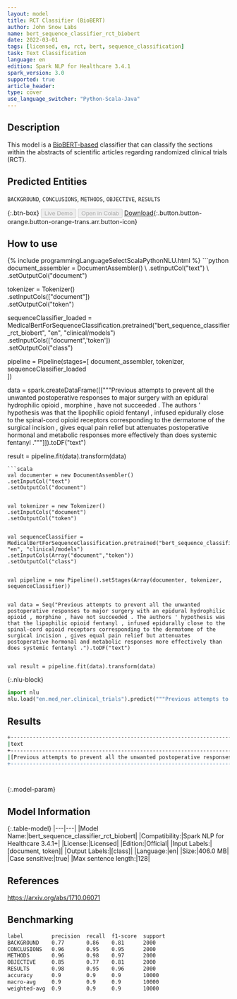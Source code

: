 ```yaml
---
layout: model
title: RCT Classifier (BioBERT)
author: John Snow Labs
name: bert_sequence_classifier_rct_biobert
date: 2022-03-01
tags: [licensed, en, rct, bert, sequence_classification]
task: Text Classification
language: en
edition: Spark NLP for Healthcare 3.4.1
spark_version: 3.0
supported: true
article_header:
type: cover
use_language_switcher: "Python-Scala-Java"
---
```



## Description


This model is a [BioBERT-based](https://github.com/dmis-lab/biobert) classifier that can classify the sections within the abstracts of scientific articles regarding randomized clinical trials (RCT).


## Predicted Entities


`BACKGROUND`, `CONCLUSIONS`, `METHODS`, `OBJECTIVE`, `RESULTS`


{:.btn-box}
<button class="button button-orange" disabled>Live Demo</button>
<button class="button button-orange" disabled>Open in Colab</button>
[Download](https://s3.amazonaws.com/auxdata.johnsnowlabs.com/clinical/models/bert_sequence_classifier_rct_biobert_en_3.4.1_3.0_1646127001699.zip){:.button.button-orange.button-orange-trans.arr.button-icon}


## How to use






<div class="tabs-box" markdown="1">
{% include programmingLanguageSelectScalaPythonNLU.html %}
```python
document_assembler = DocumentAssembler() \
.setInputCol("text") \
.setOutputCol("document")


tokenizer = Tokenizer() \
.setInputCols(["document"]) \
.setOutputCol("token")


sequenceClassifier_loaded = MedicalBertForSequenceClassification.pretrained("bert_sequence_classifier_rct_biobert", "en", "clinical/models")\
.setInputCols(["document",'token'])\
.setOutputCol("class")


pipeline = Pipeline(stages=[
document_assembler, 
tokenizer,
sequenceClassifier_loaded   
])


data = spark.createDataFrame([["""Previous attempts to prevent all the unwanted postoperative responses to major surgery with an epidural hydrophilic opioid , morphine , have not succeeded . The authors ' hypothesis was that the lipophilic opioid fentanyl , infused epidurally close to the spinal-cord opioid receptors corresponding to the dermatome of the surgical incision , gives equal pain relief but attenuates postoperative hormonal and metabolic responses more effectively than does systemic fentanyl ."""]]).toDF("text")


result = pipeline.fit(data).transform(data)
```
```scala
val documenter = new DocumentAssembler() 
.setInputCol("text") 
.setOutputCol("document")


val tokenizer = new Tokenizer()
.setInputCols("document")
.setOutputCol("token")


val sequenceClassifier = MedicalBertForSequenceClassification.pretrained("bert_sequence_classifier_rct_biobert", "en", "clinical/models")
.setInputCols(Array("document","token"))
.setOutputCol("class")


val pipeline = new Pipeline().setStages(Array(documenter, tokenizer, sequenceClassifier))


val data = Seq("Previous attempts to prevent all the unwanted postoperative responses to major surgery with an epidural hydrophilic opioid , morphine , have not succeeded . The authors ' hypothesis was that the lipophilic opioid fentanyl , infused epidurally close to the spinal-cord opioid receptors corresponding to the dermatome of the surgical incision , gives equal pain relief but attenuates postoperative hormonal and metabolic responses more effectively than does systemic fentanyl .").toDF("text")


val result = pipeline.fit(data).transform(data)
```


{:.nlu-block}
```python
import nlu
nlu.load("en.med_ner.clinical_trials").predict("""Previous attempts to prevent all the unwanted postoperative responses to major surgery with an epidural hydrophilic opioid , morphine , have not succeeded . The authors ' hypothesis was that the lipophilic opioid fentanyl , infused epidurally close to the spinal-cord opioid receptors corresponding to the dermatome of the surgical incision , gives equal pain relief but attenuates postoperative hormonal and metabolic responses more effectively than does systemic fentanyl .""")
```

</div>


## Results


```bash
+---------------------------------------------------------------------------------------------------------------------------------------------------------------------------------------------------------------------------------------------------------------------------------------------------------------------------------------------------------------------------------------------------------------------------------------------------------------------------------------------+------------+
|text                                                                                                                                                                                                                                                                                                                                                                                                                                                                                         |class       |
+---------------------------------------------------------------------------------------------------------------------------------------------------------------------------------------------------------------------------------------------------------------------------------------------------------------------------------------------------------------------------------------------------------------------------------------------------------------------------------------------+------------+
|[Previous attempts to prevent all the unwanted postoperative responses to major surgery with an epidural hydrophilic opioid , morphine , have not succeeded . The authors ' hypothesis was that the lipophilic opioid fentanyl , infused epidurally close to the spinal-cord opioid receptors corresponding to the dermatome of the surgical incision , gives equal pain relief but attenuates postoperative hormonal and metabolic responses more effectively than does systemic fentanyl .]|[BACKGROUND]|
+---------------------------------------------------------------------------------------------------------------------------------------------------------------------------------------------------------------------------------------------------------------------------------------------------------------------------------------------------------------------------------------------------------------------------------------------------------------------------------------------+------------+




```


{:.model-param}
## Model Information


{:.table-model}
|---|---|
|Model Name:|bert_sequence_classifier_rct_biobert|
|Compatibility:|Spark NLP for Healthcare 3.4.1+|
|License:|Licensed|
|Edition:|Official|
|Input Labels:|[document, token]|
|Output Labels:|[class]|
|Language:|en|
|Size:|406.0 MB|
|Case sensitive:|true|
|Max sentence length:|128|


## References


https://arxiv.org/abs/1710.06071


## Benchmarking


```bash
label         precision  recall  f1-score  support
BACKGROUND    0.77       0.86    0.81      2000   
CONCLUSIONS   0.96       0.95    0.95      2000   
METHODS       0.96       0.98    0.97      2000   
OBJECTIVE     0.85       0.77    0.81      2000   
RESULTS       0.98       0.95    0.96      2000   
accuracy      0.9        0.9     0.9       10000  
macro-avg     0.9        0.9     0.9       10000  
weighted-avg  0.9        0.9     0.9       10000  
```
